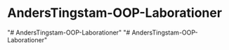 # AndersTingstam-OOP-Laborationer
"# AndersTingstam-OOP-Laborationer" 
"# AndersTingstam-OOP-Laborationer" 
